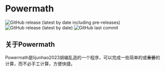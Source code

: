 # Powermath
![GitHub release (latest by date including pre-releases)](https://img.shields.io/github/v/release/ELEVENStudio-Main/Powermath?color=pink&include_prereleases&label=%E6%9C%80%E6%96%B0%E5%BC%80%E5%8F%91%E8%80%85%E9%A2%84%E8%A7%88%E7%89%88%E6%9C%AC)    
![GitHub release (latest by date)](https://img.shields.io/github/v/release/ELEVENStudio-Main/Powermath?color=lightgreen&label=%E7%A8%B3%E5%AE%9A%E7%89%88%E6%9C%AC)
![GitHub last commit](https://img.shields.io/github/last-commit/ELEVENStudio-Main/Powermath?color=9cf)    
## 关于Powermath
Powermath是lijunhao2023胡编乱造的一个程序，可以完成一些简单的或~~重要~~的计算，而不必手工计算，方便快捷。

